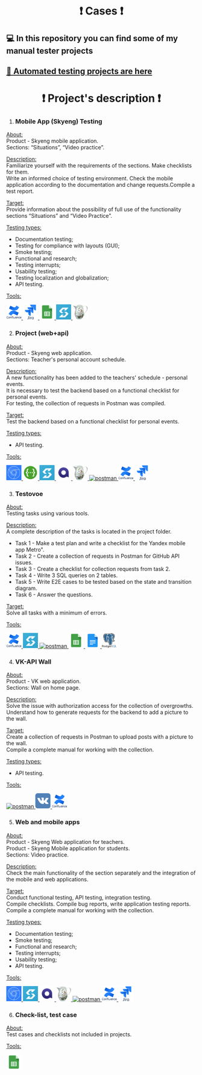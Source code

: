 
<h1 align="center">	&#10071 Cases &#10071</h1>

<p><h2>&#128187 In this repository you can find some of my manual tester projects</h2></p>
<p><h2><a href="https://github.com/evgenfromgus/Automation-Python"> &#129302 Automated testing projects are here</a></h2></p>
<h1 align="center">	&#10071 Project's description &#10071</h1>

1. ### **Mobile App (Skyeng) Testing**

<ins>About:</ins><br>
Product - Skyeng mobile application.<br>
Sections: “Situations”, “Video practice”.<br>

<ins>Description:</ins><br>
Familiarize yourself with the requirements of the sections. Make checklists for them.<br>
Write an informed choice of testing environment. Check the mobile application according to the documentation and change requests.Compile a test report.<br>

<ins>Target:</ins><br>
Provide information about the possibility of full use of the functionality
sections “Situations” and “Video Practice”.

<ins>Testing types:</ins><br> 
- Documentation testing;
- Testing for compliance with layouts (GUI);
- Smoke testing;
- Functional and research;
- Testing interrupts;
- Usability testing;
- Testing localization and globalization;
- API testing.

<ins>Tools:</ins><br>

<a href="https://www.atlassian.com/software/confluence" target="_blank" rel="noreferrer"> <img src="https://raw.githubusercontent.com/devicons/devicon/master/icons/confluence/confluence-original-wordmark.svg" alt="confluence" width="40" height="40"/> </a>
<a href="https://www.atlassian.com/ru/software/jira" target="_blank" rel="noreferrer"> <img src="https://raw.githubusercontent.com/devicons/devicon/master/icons/jira/jira-original-wordmark.svg" alt="Jira" width="40" height="40"/> </a> 
<a href="https://www.google.com/intl/ru/sheets/about/" target="_blank" rel="noreferrer"> <img src="icon/icons8-google-sheets.svg" alt="miro" width="40" height="40"/> </a>
<a href="https://sitechco.ru/" target="_blank" rel="noreferrer"> <img src="icon/sitechko.png" alt="miro" width="40" height="40"/> </a> 
<a href="https://www.charlesproxy.com/" target="_blank" rel="noreferrer"> <img src="icon/charles_icon.svg" alt="miro" width="40" height="40"/> </a> 

2. ### **Project (web+api)**

<ins>About:</ins><br>
Product - Skyeng web application.<br>
Sections: Teacher's personal account schedule.<br>

<ins>Description:</ins><br>
A new functionality has been added to the teachers' schedule - personal events.<br>
It is necessary to test the backend based on a functional checklist for personal events.<br>
For testing, the collection of requests in Postman was compiled.

<ins>Target:</ins><br>
Test the backend based on a functional checklist for personal events.

<ins>Testing types:</ins><br> 
- API testing.

<ins>Tools:</ins><br>

<a href="" target="_blank" rel="noreferrer"> <img src="icon/devtools.png" alt="miro" width="40" height="40"/> </a> 
<a href="https://swagger.io/" target="_blank" rel="noreferrer"> <img src="icon/swagger-svgrepo-com.svg" alt="miro" width="40" height="40"/> </a>
<a href="https://sitechco.ru/" target="_blank" rel="noreferrer"> <img src="icon/sitechko.png" alt="miro" width="40" height="40"/> </a> 
<a href="https://app.qase.io/" target="_blank" rel="noreferrer"> <img src="icon/Qaseio.png" alt="miro" width="40" height="40"/> </a> 
<a href="https://www.charlesproxy.com/" target="_blank" rel="noreferrer"> <img src="icon/charles_icon.svg" alt="miro" width="40" height="40"/> </a> 
<a href="https://postman.com" target="_blank" rel="noreferrer"> <img src="https://www.vectorlogo.zone/logos/getpostman/getpostman-icon.svg" alt="postman" width="40" height="40"/> </a> 
<a href="https://www.atlassian.com/software/confluence" target="_blank" rel="noreferrer"> <img src="https://raw.githubusercontent.com/devicons/devicon/master/icons/confluence/confluence-original-wordmark.svg" alt="confluence" width="40" height="40"/> </a> 
<a href="https://www.atlassian.com/ru/software/jira" target="_blank" rel="noreferrer"> <img src="https://raw.githubusercontent.com/devicons/devicon/master/icons/jira/jira-original-wordmark.svg" alt="Jira" width="40" height="40"/> </a> 

3. ### **Testovoe**

<ins>About:</ins><br>
Testing tasks using various tools.<br>

<ins>Description:</ins><br>
A complete description of the tasks is located in the project folder. 
- Task 1 - Make a test plan and write a checklist for the Yandex mobile app Metro".<br>
- Task 2 - Create a collection of requests in Postman for GitHub API issues.<br>
- Task 3 - Create a checklist for collection requests from task 2.<br>
- Task 4 - Write 3 SQL queries on 2 tables.<br>
- Task 5 - Write E2E cases to be tested based on the state and transition diagram.
- Task 6 - Answer the questions.

<ins>Target:</ins><br>
Solve all tasks with a minimum of errors.

<ins>Tools:</ins><br>

<a href="https://www.atlassian.com/software/confluence" target="_blank" rel="noreferrer"> <img src="https://raw.githubusercontent.com/devicons/devicon/master/icons/confluence/confluence-original-wordmark.svg" alt="confluence" width="40" height="40"/> </a>
<a href="https://sitechco.ru/" target="_blank" rel="noreferrer"> <img src="icon/sitechko.png" alt="miro" width="40" height="40"/> </a> 
<a href="https://postman.com" target="_blank" rel="noreferrer"> <img src="https://www.vectorlogo.zone/logos/getpostman/getpostman-icon.svg" alt="postman" width="40" height="40"/> </a> 
<a href="https://www.google.com/intl/ru/sheets/about/" target="_blank" rel="noreferrer"> <img src="icon/icons8-google-sheets.svg" alt="miro" width="40" height="40"/> </a>
<a href="https://docs.google.com/document/u/0/?hl=ru" target="_blank" rel="noreferrer"> <img src="icon/icons8-google-docs.svg" alt="miro" width="40" height="40"/> </a>
<a href="https://www.postgresql.org" target="_blank" rel="noreferrer"> <img src="https://raw.githubusercontent.com/devicons/devicon/master/icons/postgresql/postgresql-original-wordmark.svg" alt="postgresql" width="40" height="40"/> </a> 

4. ### **VK-API Wall**

<ins>About:</ins><br>
Product - VK web application.<br>
Sections: Wall on home page.<br>

<ins>Description:</ins><br>
Solve the issue with authorization access for the collection of overgrowths.<br>
Understand how to generate requests for the backend to add a picture to the wall.

<ins>Target:</ins><br>
Create a collection of requests in Postman to upload posts with a picture to the wall.<br>
Compile a complete manual for working with the collection.

<ins>Testing types:</ins><br> 
- API testing.

<ins>Tools:</ins><br>

<a href="https://postman.com" target="_blank" rel="noreferrer"> <img src="https://www.vectorlogo.zone/logos/getpostman/getpostman-icon.svg" alt="postman" width="40" height="40"/> </a> 
<a href="https://vk.com" target="_blank" rel="noreferrer"> <img src="icon/vk-svgrepo-com.svg" alt="postman" width="40" height="40"/> </a> 
<a href="https://www.atlassian.com/software/confluence" target="_blank" rel="noreferrer"> <img src="https://raw.githubusercontent.com/devicons/devicon/master/icons/confluence/confluence-original-wordmark.svg" alt="confluence" width="40" height="40"/> </a>

5. ### **Web and mobile apps**
<ins>About:</ins><br>
Product - Skyeng Web application for teachers.<br>
Product - Skyeng Mobile application for students.<br>
Sections: Video practice.<br>

<ins>Description:</ins><br>
Check the main functionality of the section separately and the integration of the mobile and web applications.<br>


<ins>Target:</ins><br>
Conduct functional testing, API testing, integration testing.<br> 
Compile checklists. Compile bug reports, write application testing reports.<br>
Compile a complete manual for working with the collection.<br>

<ins>Testing types:</ins><br> 
- Documentation testing;
- Smoke testing;
- Functional and research;
- Testing interrupts;
- Usability testing;
- API testing.

<ins>Tools:</ins><br>

<a href="" target="_blank" rel="noreferrer"> <img src="icon/devtools.png" alt="miro" width="40" height="40"/> </a> 
<a href="https://sitechco.ru/" target="_blank" rel="noreferrer"> <img src="icon/sitechko.png" alt="miro" width="40" height="40"/> </a> 
<a href="https://app.qase.io/" target="_blank" rel="noreferrer"> <img src="icon/Qaseio.png" alt="miro" width="40" height="40"/> </a> 
<a href="https://www.charlesproxy.com/" target="_blank" rel="noreferrer"> <img src="icon/charles_icon.svg" alt="miro" width="40" height="40"/> </a> 
<a href="https://postman.com" target="_blank" rel="noreferrer"> <img src="https://www.vectorlogo.zone/logos/getpostman/getpostman-icon.svg" alt="postman" width="40" height="40"/> </a> 
<a href="https://www.atlassian.com/software/confluence" target="_blank" rel="noreferrer"> <img src="https://raw.githubusercontent.com/devicons/devicon/master/icons/confluence/confluence-original-wordmark.svg" alt="confluence" width="40" height="40"/> </a> 
<a href="https://www.atlassian.com/ru/software/jira" target="_blank" rel="noreferrer"> <img src="https://raw.githubusercontent.com/devicons/devicon/master/icons/jira/jira-original-wordmark.svg" alt="Jira" width="40" height="40"/> </a> 

6. ### **Сheck-list, test case**

<ins>About:</ins><br>
Test cases and checklists not included in projects.<br>

<ins>Tools:</ins><br>

<a href="https://www.google.com/intl/ru/sheets/about/" target="_blank" rel="noreferrer"> <img src="icon/icons8-google-sheets.svg" alt="miro" width="40" height="40"/> </a>
